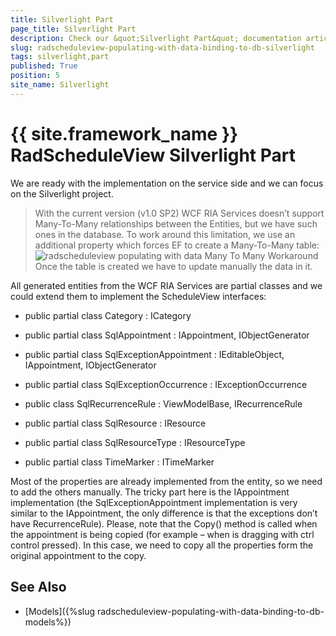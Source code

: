 ```yaml
---
title: Silverlight Part
page_title: Silverlight Part
description: Check our &quot;Silverlight Part&quot; documentation article for the RadScheduleView {{ site.framework_name }} control.
slug: radscheduleview-populating-with-data-binding-to-db-silverlight
tags: silverlight,part
published: True
position: 5
site_name: Silverlight
---
```


# {{ site.framework_name }} RadScheduleView Silverlight Part

We are ready with the implementation on the service side and we can focus on the Silverlight project.

>With the current version (v1.0 SP2) WCF RIA Services doesn’t support Many-To-Many relationships between the Entities, but we have such ones in the database. To work around this limitation, we use an additional property which forces EF to create a Many-To-Many table: 
>![radscheduleview populating with data Many To Many Workaround](images/radscheduleview_populating_with_data_Many_To_Many_Workaround.png)
>Once the table is created we have to update manually the data in it.

All generated entities from the WCF RIA Services are partial classes and we could extend them to implement the ScheduleView interfaces:      	

* public partial class Category : ICategory 

* public partial class SqlAppointment : IAppointment, IObjectGenerator<IRecurrenceRule> 

* public partial class SqlExceptionAppointment : IEditableObject, IAppointment, IObjectGenerator<IRecurrenceRule>

* public partial class SqlExceptionOccurrence : IExceptionOccurrence

* public class SqlRecurrenceRule : ViewModelBase, IRecurrenceRule

* public partial class SqlResource : IResource

* public partial class SqlResourceType : IResourceType

* public partial class TimeMarker : ITimeMarker

Most of the properties are already implemented from the entity, so we need to add the others manually. The tricky part here is the IAppointment implementation (the SqlExceptionAppointment implementation is very similar to the IAppointment, the only difference is that the exceptions don’t have RecurrenceRule). Please, note that the Copy() method is called when the appointment is being copied (for example – when is dragging with ctrl control pressed). In this case, we need to copy all the properties form the original appointment to the copy.      	

## See Also

 * [Models]({%slug radscheduleview-populating-with-data-binding-to-db-models%})